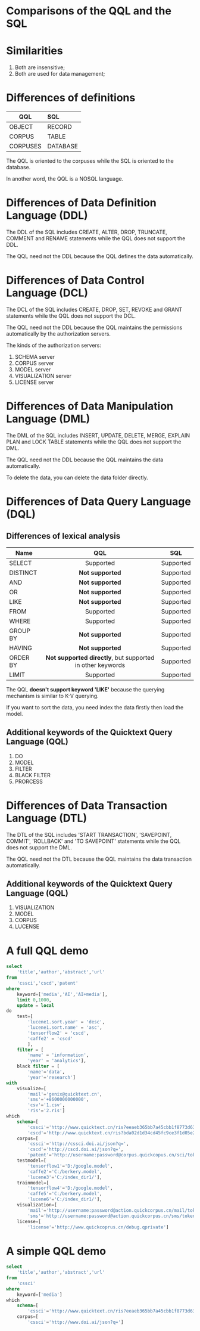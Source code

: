 # Comparisons of the QQL and the SQL

# Similarities
1. Both are insensitive;
2. Both are used for data management;

# Differences of definitions
|  QQL  | SQL |  
|- | :- | 
| OBJECT | RECORD | 
| CORPUS | TABLE | 
| CORPUSES | DATABASE |

The QQL is oriented to the corpuses while the SQL is oriented to the database.

In another word, the QQL is a NOSQL language.

# Differences of Data Definition Language (DDL)

The DDL of the SQL includes CREATE, ALTER, DROP, TRUNCATE, COMMENT and RENAME statements while the QQL does not support the DDL.

The QQL need not the DDL because the QQL defines the data automatically.

# Differences of Data Control Language (DCL)

The DCL of the SQL includes CREATE, DROP, SET, REVOKE and GRANT statements while the QQL does not support the DCL.

The QQL need not the DDL because the QQL maintains the permissions automatically by the authorization servers.

The kinds of the authorization servers:

1. SCHEMA server
2. CORPUS server
3. MODEL server
4. VISUALIZATION server
5. LICENSE server

# Differences of Data Manipulation Language (DML)

The DML of the SQL includes INSERT, UPDATE, DELETE, MERGE, EXPLAIN PLAN and LOCK TABLE statements while the QQL does not support the DML.

The QQL need not the DDL because the QQL maintains the data automatically.

To delete the data, you can delete the data folder directly.

# Differences of Data Query Language (DQL)

## Differences of lexical analysis
| Name | QQL  | SQL |  
|-| :-: | :-: | 
|SELECT| Supported | Supported | 
|DISTINCT| **Not supported** | Supported | 
|AND| **Not supported** | Supported | 
|OR| **Not supported** | Supported | 
|LIKE| **Not supported** | Supported | 
|FROM| Supported | Supported | 
|WHERE| Supported | Supported | 
|GROUP BY| **Not supported** | Supported | 
|HAVING| **Not supported** | Supported | 
|ORDER BY| **Not supported directly**, but supported in other keywords | Supported | 
|LIMIT| Supported | Supported | 

The QQL **doesn't support keyword 'LIKE'** because the querying mechanism is similar to K-V querying.

If you want to sort the data, you need index the data firstly then load the model.

## Additional keywords of the Quicktext Query Language (QQL)

1. DO
2. MODEL 
3. FILTER
4. BLACK FILTER
5. PRORCESS

# Differences of Data Transaction Language (DTL)

The DTL of the SQL includes 'START TRANSACTION', 'SAVEPOINT, COMMIT', 'ROLLBACK' and 'TO SAVEPOINT' statements while the QQL does not support the DML.

The QQL need not the DTL because the QQL maintains the data transaction automatically.


## Additional keywords of the Quicktext Query Language (QQL)

1. VISUALIZATION
2. MODEL
3. CORPUS
4. LUCENSE

# A full QQL demo

```SQL
select 
	'title','author','abstract','url'
from
	'cssci','cscd','patent'
where 
	keyword=['media','AI','AI+media'],
	limit 0,1000,
	update = local 
do 
	test=[
		'lucene1.sort.year' = 'desc',
		'lucene1.sort.name' = 'asc',
		'tensorflow2' = 'cscd',
		'caffe2' = 'cscd'
		],
	filter = [
		'name' = 'information',
		'year' = 'analytics'],
	black filter = [
		'name'='data',
		'year'='research']
with	
	visualize=[
		'mail'='genix@quicktext.cn',
		'sms'='+8600000000000',
		'csv'='1.csv',
		'ris'='2.ris']
which 
	schema=[
		'cssci'='http://www.quicktext.cn/ris?eeaeb365bb7a45cbb1f8773d63ead0fc',
		'cscd'='http://www.quicktext.cn/ris?bda02d1d34cd45fc9ce3f1d05e2dde57'], 
	corpus=[
		'cssci'='http://cssci.doi.ai/json?q=',
		'cscd'='http://cscd.doi.ai/json?q=',
		'patent'='http://username:password@corpus.quickcopus.cn/sci/token3'],
	testmodel=[
		'tensorflow1'='D:/google.model',
		'caffe2'='C:/berkery.model',
		'lucene3'='C:/index_dir1/'],
	trainmodel=[
		'tensorflow4'='D:/google.model',
		'caffe5'='C:/berkery.model',
		'lucene6'='C:/index_dir1/'],
	visualization=[
		'mail'='http://username:password@action.quickcorpus.cn/mail/token4',
		'sms'='http://username:password@action.quickcorpus.cn/sms/token5'],
	license=[
		'license'='http://www.quickcoprus.cn/debug.qprivate']
```

# A simple QQL demo
```SQL
select 
	'title','author','abstract','url'
from
	'cssci'
where 
	keyword=['media']
which 
	schema=[
		'cssci'='http://www.quicktext.cn/ris?eeaeb365bb7a45cbb1f8773d63ead0fc'], 
	corpus=[
		'cssci'='http://www.doi.ai/json?q=']
```
    
